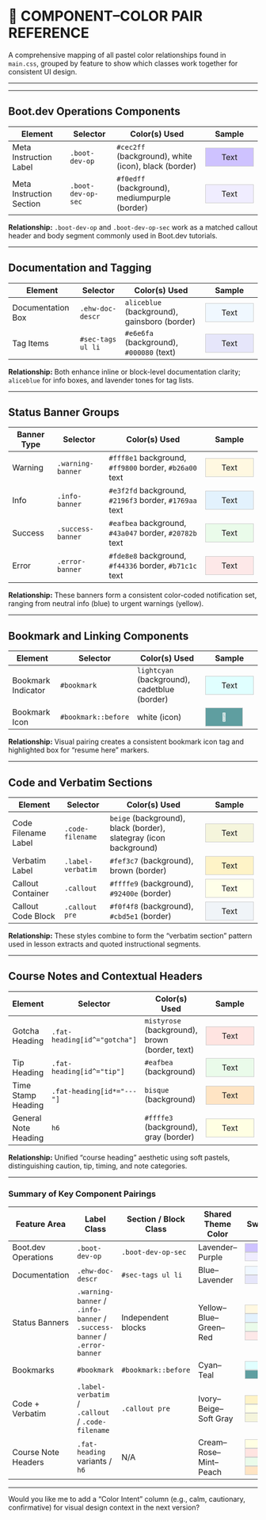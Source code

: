 
# 🎨 COMPONENT–COLOR PAIR REFERENCE

A comprehensive mapping of all pastel color relationships found in `main.css`, grouped by feature to show which classes work together for consistent UI design.

***

<style>
.swatch-orig {
  padding: 0.5rem 2rem;
  border: 1px solid #ccc;
  display: inline-block;
}
</style>

***

## Boot.dev Operations Components

| Element | Selector | Color(s) Used | Sample |
|----------|-----------|---------------|--------|
| Meta Instruction Label | `.boot-dev-op` | `#cec2ff` (background), white (icon), black (border) | <span style="background:#cec2ff;" class="swatch-orig">Text</span> |
| Meta Instruction Section | `.boot-dev-op-sec` | `#f0edff` (background), mediumpurple (border) | <span style="background:#f0edff;" class="swatch-orig">Text</span> |

**Relationship:** `.boot-dev-op` and `.boot-dev-op-sec` work as a matched callout header and body segment commonly used in Boot.dev tutorials.

***

## Documentation and Tagging

| Element | Selector | Color(s) Used | Sample |
|----------|-----------|---------------|--------|
| Documentation Box | `.ehw-doc-descr` | `aliceblue` (background), gainsboro (border) | <span style="background:aliceblue;" class="swatch-orig">Text</span> |
| Tag Items | `#sec-tags ul li` | `#e6e6fa` (background), `#000080` (text) | <span style="background:#e6e6fa;" class="swatch-orig">Text</span> |

**Relationship:** Both enhance inline or block-level documentation clarity; `aliceblue` for info boxes, and lavender tones for tag lists.

***

## Status Banner Groups

| Banner Type | Selector | Color(s) Used | Sample |
|---------------|-----------|---------------|--------|
| Warning | `.warning-banner` | `#fff8e1` background, `#ff9800` border, `#b26a00` text | <span style="background:#fff8e1;" class="swatch-orig">Text</span> |
| Info | `.info-banner` | `#e3f2fd` background, `#2196f3` border, `#1769aa` text | <span style="background:#e3f2fd;" class="swatch-orig">Text</span> |
| Success | `.success-banner` | `#eafbea` background, `#43a047` border, `#20782b` text | <span style="background:#eafbea;" class="swatch-orig">Text</span> |
| Error | `.error-banner` | `#fde8e8` background, `#f44336` border, `#b71c1c` text | <span style="background:#fde8e8;" class="swatch-orig">Text</span> |

**Relationship:** These banners form a consistent color-coded notification set, ranging from neutral info (blue) to urgent warnings (yellow).

***

## Bookmark and Linking Components

| Element | Selector | Color(s) Used | Sample |
|----------|-----------|---------------|--------|
| Bookmark Indicator | `#bookmark` | `lightcyan` (background), cadetblue (border) | <span style="background:lightcyan;" class="swatch-orig">Text</span> |
| Bookmark Icon | `#bookmark::before` | white (icon) | <span style="background:cadetblue; color:white;" class="swatch-orig">🔖</span> |

**Relationship:** Visual pairing creates a consistent bookmark icon tag and highlighted box for “resume here” markers.

***

## Code and Verbatim Sections

| Element | Selector | Color(s) Used | Sample |
|----------|-----------|---------------|--------|
| Code Filename Label | `.code-filename` | `beige` (background), black (border), slategray (icon background) | <span style="background:beige;" class="swatch-orig">Text</span> |
| Verbatim Label | `.label-verbatim` | `#fef3c7` (background), brown (border) | <span style="background:#fef3c7;" class="swatch-orig">Text</span> |
| Callout Container | `.callout` | `#ffffe9` (background), `#92400e` (border) | <span style="background:#ffffe9;" class="swatch-orig">Text</span> |
| Callout Code Block | `.callout pre` | `#f0f4f8` (background), `#cbd5e1` (border) | <span style="background:#f0f4f8;" class="swatch-orig">Text</span> |

**Relationship:** These styles combine to form the “verbatim section” pattern used in lesson extracts and quoted instructional segments.

***

## Course Notes and Contextual Headers

| Element | Selector | Color(s) Used | Sample |
|----------|-----------|---------------|--------|
| Gotcha Heading | `.fat-heading[id^="gotcha"]` | `mistyrose` (background), brown (border, text) | <span style="background:mistyrose;" class="swatch-orig">Text</span> |
| Tip Heading | `.fat-heading[id^="tip"]` | `#eafbea` (background) | <span style="background:#eafbea;" class="swatch-orig">Text</span> |
| Time Stamp Heading | `.fat-heading[id*="---"]` | `bisque` (background) | <span style="background:bisque;" class="swatch-orig">Text</span> |
| General Note Heading | `h6` | `#ffffe3` (background), gray (border) | <span style="background:#ffffe3;" class="swatch-orig">Text</span> |

**Relationship:** Unified “course heading” aesthetic using soft pastels, distinguishing caution, tip, timing, and note categories.

***

### Summary of Key Component Pairings

| Feature Area | Label Class | Section / Block Class | Shared Theme Color | Swatch |
|---------------|-------------|------------------------|--------------------|--------|
| Boot.dev Operations | `.boot-dev-op` | `.boot-dev-op-sec` | Lavender–Purple | <span style="background:#cec2ff;" class="swatch-orig"></span> <span style="background:#f0edff;" class="swatch-orig"></span> |
| Documentation | `.ehw-doc-descr` | `#sec-tags ul li` | Blue–Lavender | <span style="background:aliceblue;" class="swatch-orig"></span> <span style="background:#e6e6fa;" class="swatch-orig"></span> |
| Status Banners | `.warning-banner` / `.info-banner` / `.success-banner` / `.error-banner` | Independent blocks | Yellow–Blue–Green–Red | <span style="background:#fff8e1;" class="swatch-orig"></span> <span style="background:#e3f2fd;" class="swatch-orig"></span> <span style="background:#eafbea;" class="swatch-orig"></span> <span style="background:#fde8e8;" class="swatch-orig"></span> |
| Bookmarks | `#bookmark` | `#bookmark::before` | Cyan–Teal | <span style="background:lightcyan;" class="swatch-orig"></span> <span style="background:cadetblue;" class="swatch-orig"></span> |
| Code + Verbatim | `.label-verbatim` / `.callout` / `.code-filename` | `.callout pre` | Ivory–Beige–Soft Gray | <span style="background:#fef3c7;" class="swatch-orig"></span> <span style="background:#ffffe9;" class="swatch-orig"></span> <span style="background:beige;" class="swatch-orig"></span> |
| Course Note Headers | `.fat-heading` variants / `h6` | N/A | Cream–Rose–Mint–Peach | <span style="background:#ffffe3;" class="swatch-orig"></span> <span style="background:mistyrose;" class="swatch-orig"></span> <span style="background:#eafbea;" class="swatch-orig"></span> <span style="background:bisque;" class="swatch-orig"></span> |

***

Would you like me to add a “Color Intent” column (e.g., calm, cautionary, confirmative) for visual design context in the next version?
